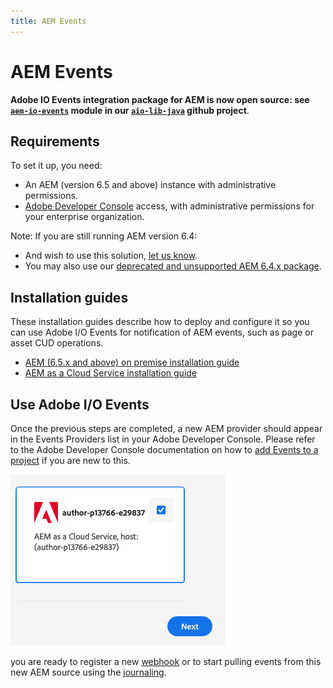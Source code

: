 ```yaml
---
title: AEM Events
---
```


# AEM Events

**Adobe IO Events integration package for AEM is now open source: see [`aem-io-events`](https://github.com/adobe/aio-lib-java/tree/main/aem/aio_aem_events) module in our [`aio-lib-java`](https://github.com/adobe/aio-lib-java) github project**.

## Requirements
To set it up, you need:

* An AEM (version 6.5 and above) instance with administrative permissions.
* [Adobe Developer Console](/console) access, with administrative permissions for your enterprise organization.

Note: If you are still running AEM version 6.4:
* And wish to use this solution, [let us know](https://github.com/adobe/aio-lib-java/issues/104).
* You may also use our [deprecated and unsupported AEM 6.4.x package](../aem/deprecated/aem_on_premise_install_6.4.md).

## Installation guides
These installation guides describe how to deploy and configure it so you can use Adobe I/O Events
for notification of AEM events, such as page or asset CUD operations.
* [AEM (6.5.x and above) on premise installation guide](../aem/aem_on_premise_install.md)
* [AEM as a Cloud Service installation guide](../aem/aem_skyline_install.md)

## Use Adobe I/O Events
Once the previous steps are completed, a new AEM provider should appear in the Events Providers list in your Adobe Developer Console.
Please refer to the Adobe Developer Console documentation on how to [add Events to a project](/developer-console/docs/guides/services/services-add-event/) if you are new to this.

![Adobe Developer Console showing an AEM Events Provider](../../img/add_skyline_event_provider.png "Adobe Developer Console showing an AEM Events Provider")

you are ready to register a new [webhook](../../index.md)
or to start pulling events from this new AEM source using the [journaling](../../journaling_intro.md).
